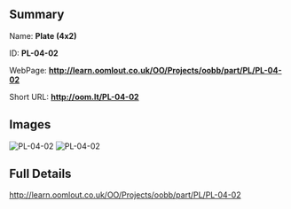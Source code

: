 

## Summary
 
Name: __Plate (4x2)__

ID: __PL-04-02__

WebPage: __http://learn.oomlout.co.uk/OO/Projects/oobb/part/PL/PL-04-02__

Short URL: __http://oom.lt/PL-04-02__


## Images
![PL-04-02](http://oomlout.com/oobb-gen/parts/PL/PL-04-02/PL-04-02_01_420.jpg)
![PL-04-02](http://oomlout.com/oobb-gen/parts/PL/PL-04-02/PL-04-02_420.png)




## Full Details

 http://learn.oomlout.co.uk/OO/Projects/oobb/part/PL/PL-04-02

